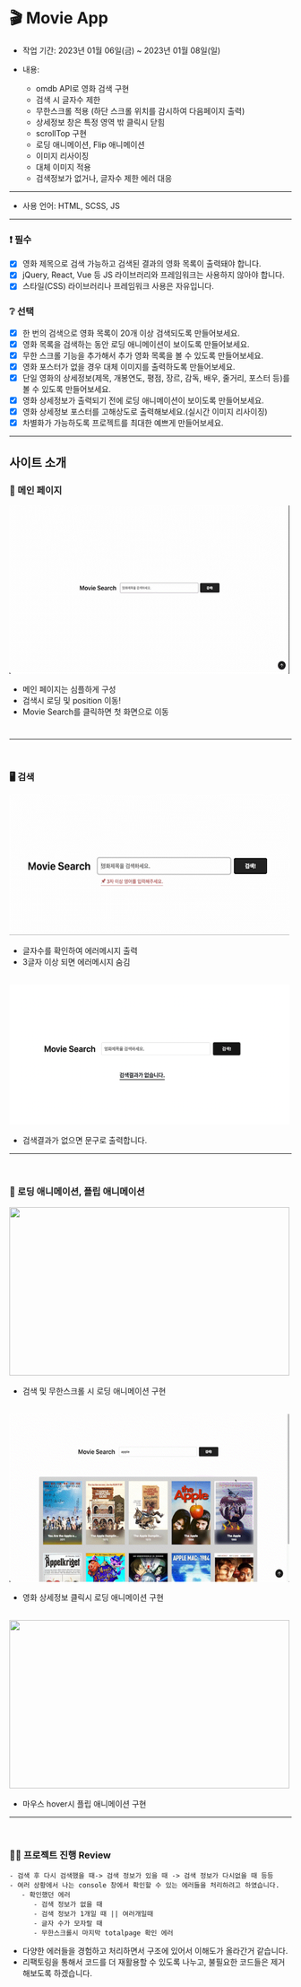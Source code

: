 # 🎬 Movie App

- 작업 기간: 2023년 01월 06일(금) ~ 2023년 01월 08일(일)

- 내용:
  - omdb API로 영화 검색 구현
  - 검색 시 글자수 제한
  - 무한스크롤 적용 (하단 스크롤 위치를 감시하여 다음페이지 출력)
  - 상세정보 창은 특정 영역 밖 클릭시 닫힘
  - scrollTop 구현
  - 로딩 애니메이션, Flip 애니메이션
  - 이미지 리사이징
  - 대체 이미지 적용
  - 검색정보가 없거나, 글자수 제한 에러 대응

---

- 사용 언어: HTML, SCSS, JS

---

### ❗ 필수

- [x] 영화 제목으로 검색 가능하고 검색된 결과의 영화 목록이 출력돼야 합니다.
- [x] jQuery, React, Vue 등 JS 라이브러리와 프레임워크는 사용하지 않아야 합니다.
- [x] 스타일(CSS) 라이브러리나 프레임워크 사용은 자유입니다.

### ❔ 선택

- [x] 한 번의 검색으로 영화 목록이 20개 이상 검색되도록 만들어보세요.
- [x] 영화 목록을 검색하는 동안 로딩 애니메이션이 보이도록 만들어보세요.
- [x] 무한 스크롤 기능을 추가해서 추가 영화 목록을 볼 수 있도록 만들어보세요.
- [x] 영화 포스터가 없을 경우 대체 이미지를 출력하도록 만들어보세요.
- [x] 단일 영화의 상세정보(제목, 개봉연도, 평점, 장르, 감독, 배우, 줄거리, 포스터 등)를 볼 수 있도록 만들어보세요.
- [x] 영화 상세정보가 출력되기 전에 로딩 애니메이션이 보이도록 만들어보세요.
- [x] 영화 상세정보 포스터를 고해상도로 출력해보세요.(실시간 이미지 리사이징)
- [x] 차별화가 가능하도록 프로젝트를 최대한 예쁘게 만들어보세요.

---

## 사이트 소개

### 📌 메인 페이지

<img src="./assets/img/search.gif" width="500" height="300" />

- 메인 페이지는 심플하게 구성
- 검색시 로딩 및 position 이동!
- Movie Search를 클릭하면 첫 화면으로 이동

#

---

</br>

### 🖥 검색

<img src="./assets/img/error.gif" width="500" height="250" />

- 글자수를 확인하여 에러메시지 출력
- 3글자 이상 되면 에러메시지 숨김

</br>

<img src="./assets/img/noSearch.png" width="500" height="250" />

- 검색결과가 없으면 문구로 출력합니다.

---

</br>

### 🚫 로딩 애니메이션, 플립 애니메이션

<img src="./assets/img/roding.gif" width="500" height="300" />

- 검색 및 무한스크롤 시 로딩 애니메이션 구현

</br>

<img src="./assets/img/detail.gif" width="500" height="300" />

- 영화 상세정보 클릭시 로딩 애니메이션 구현

</br>

<img src="./assets/img/rotation.gif" width="500" height="300" />

- 마우스 hover시 플립 애니메이션 구현

---

</br>

### 👍🏻 프로젝트 진행 Review

    - 검색 후 다시 검색했을 때-> 검색 정보가 있을 때 -> 검색 정보가 다시없을 때 등등
    - 여러 상황에서 나는 console 창에서 확인할 수 있는 에러들을 처리하려고 하였습니다.
       - 확인했던 에러
          - 검색 정보가 없을 때
          - 검색 정보가 1개일 때 || 여러개일때
          - 글자 수가 모자랄 때
          - 무한스크롤시 마지막 totalpage 확인 에러

- 다양한 에러들을 경험하고 처리하면서 구조에 있어서 이해도가 올라간거 같습니다.
- 리팩토링을 통해서 코드를 더 재활용할 수 있도록 나누고, 불필요한 코드들은 제거해보도록 하겠습니다.
